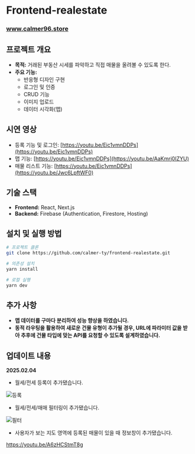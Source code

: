 # Frontend-realestate

### www.calmer96.store

## 프로젝트 개요

- **목적:** 거래된 부동산 시세를 파악하고 직접 매물을 올려볼 수 있도록 한다.
- **주요 기능:**
  - 반응형 디자인 구현
  - 로그인 및 인증
  - CRUD 기능
  - 이미지 업로드
  - 데이터 시각화(맵)

## 시연 영상
  - 등록 기능 및 로그인: [https://youtu.be/Eic1vmnDDPs](https://youtu.be/Eic1vmnDDPs)
  - 맵 기능: [https://youtu.be/Eic1vmnDDPs](https://youtu.be/AaKmrj0IZYU)
  - 매물 리스트 기능: [https://youtu.be/Eic1vmnDDPs](https://youtu.be/Jwc6LpftWF0)
## 기술 스택

- **Frontend:** React, Next.js
- **Backend:** Firebase (Authentication, Firestore, Hosting)

## 설치 및 실행 방법

```bash
# 프로젝트 클론
git clone https://github.com/calmer-ty/frontend-realestate.git

# 의존성 설치
yarn install

# 로컬 실행
yarn dev
```

## 추가 사항

- **맵 데이터를 구마다 분리하여 성능 향상을 하였습니다.**
- **동적 라우팅을 활용하여 새로운 건물 유형이 추가될 경우, URL에 파라미터 값을 받아 추후에 건물 타입에 맞는 API를 요청할 수 있도록 설계하였습니다.**

## 업데이트 내용
**2025.02.04**
- 월세/전세 등록이 추가됐습니다.
 
![등록](https://github.com/user-attachments/assets/eab63b6a-e581-4811-ab8f-472d6757bcf5)



- 월세/전세/매매 필터링이 추가됐습니다.

![필터](https://github.com/user-attachments/assets/dafa75bb-9f34-4f2f-8161-c3f7f6dd05f8)

- 사용자가 보는 지도 영역에 등록된 매물이 있을 때 정보창이 추가됐습니다. 

https://youtu.be/A6zHCStmT8g




